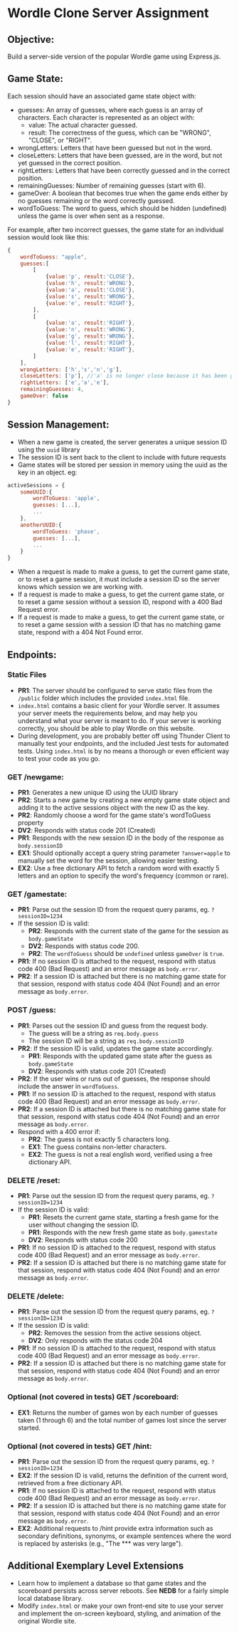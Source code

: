 # Wordle Clone Server Assignment

## Objective: 
Build a server-side version of the popular Wordle game using Express.js.

## Game State:
Each session should have an associated game state object with:
- guesses: An array of guesses, where each guess is an array of characters. Each character is represented as an object with:
    - value: The actual character guessed.
    - result: The correctness of the guess, which can be "WRONG", "CLOSE", or "RIGHT".
- wrongLetters: Letters that have been guessed but not in the word.
- closeLetters: Letters that have been guessed, are in the word, but not yet guessed in the correct position.
- rightLetters: Letters that have been correctly guessed and in the correct position.
- remainingGuesses: Number of remaining guesses (start with 6).
- gameOver: A boolean that becomes true when the game ends either by no guesses remaining or the word correctly guessed.
- wordToGuess: The word to guess, which should be hidden (undefined) unless the game is over when sent as a response.

For example, after two incorrect guesses, the game state for an individual session would look like this:
```js
{
    wordToGuess: "apple",
    guesses:[
        [
            {value:'p', result:'CLOSE'},
            {value:'h', result:'WRONG'},
            {value:'a', result:'CLOSE'},
            {value:'s', result:'WRONG'},
            {value:'e', result:'RIGHT'},
        ],
        [
            {value:'a', result:'RIGHT'},
            {value:'n', result:'WRONG'},
            {value:'g', result:'WRONG'},
            {value:'l', result:'RIGHT'},
            {value:'e', result:'RIGHT'},
        ]
    ],
    wrongLetters: ['h','s','n','g'],
    closeLetters: ['p'], //'a' is no longer close because it has been guessed in the correct spot
    rightLetters: ['e','a','e'],
    remainingGuesses: 4,
    gameOver: false
}
```
## Session Management:
- When a new game is created, the server generates a unique session ID using the `uuid` library
- The session ID is sent back to the client to include with future requests
- Game states will be stored per session in memory using the uuid as the key in an object. eg:
```js
activeSessions = {
    someUUID:{
        wordToGuess: 'apple',
        guesses: [...],
        ...
    },
    anotherUUID:{
        wordToGuess: 'phase',
        guesses: [...],
        ...
    }
}
```
- When a request is made to make a guess, to get the current game state, or to reset a game session, it must include a session ID so the server knows which session we are working with.
- If a request is made to make a guess, to get the current game state, or to reset a game session without a session ID, respond with a 400 Bad Request error.
- If a request is made to make a guess, to get the current game state, or to reset a game session with a session ID that has no matching game state, respond with a 404 Not Found error.
## Endpoints:
### Static Files
- **PR1**: The server should be configured to serve static files from the `/public` folder which includes the provided `index.html` file.
- `index.html` contains a basic client for your Wordle server. It assumes your server meets the requirements below, and may help you understand what your server is meant to do. If your server is working correctly, you should be able to play Wordle on this website.
- During development, you are probably better off using Thunder Client to manually test your endpoints, and the included Jest tests for automated tests. Using `index.html` is by no means a thorough or even efficient way to test your code as you go.
### GET /newgame:
- **PR1**: Generates a new unique ID using the UUID library
- **PR2**: Starts a new game by creating a new empty game state object and adding it to the active sessions object with the new ID as the key.
- **PR2**: Randomly choose a word for the game state's wordToGuess property
- **DV2**: Responds with status code 201 (Created) 
- **PR1**: Responds with the new session ID in the body of the response as `body.sessionID`
- **EX1**: Should optionally accept a query string parameter `?answer=apple` to manually set the word for the session, allowing easier testing.
- **EX2**: Use a free dictionary API to fetch a random word with exactly 5 letters and an option to specify the word's frequency (common or rare).
### GET /gamestate:
- **PR1**: Parse out the session ID from the request query params, eg. `?sessionID=1234`
- If the session ID is valid:
    - **PR2**: Responds with the current state of the game for the session as `body.gameState`
    - **DV2**: Responds with status code 200.
    - **PR2**: The `wordToGuess` should be `undefined` unless `gameOver` is `true`.
- **PR1**: If no session ID is attached to the request, respond with status code 400 (Bad Request) and an error message as `body.error`.
- **PR2**: If a session ID is attached but there is no matching game state for that session, respond with status code 404 (Not Found) and an error message as `body.error`.
### POST /guess:
- **PR1**: Parses out the session ID and guess from the request body.
    - The guess will be a string as `req.body.guess`
    - The session ID will be a string as `req.body.sessionID`
- **PR2**: If the session ID is valid, updates the game state accordingly.
    - **PR1**: Responds with the updated game state after the guess as `body.gameState`
    - **DV2**: Responds with status code 201 (Created)
- **PR2**: If the user wins or runs out of guesses, the response should include the answer in `wordToGuess`.
- **PR1**: If no session ID is attached to the request, respond with status code 400 (Bad Request) and an error message as `body.error`.
- **PR2**: If a session ID is attached but there is no matching game state for that session, respond with status code 404 (Not Found) and an error message as `body.error`.
- Respond with a 400 error if:
    - **PR2**: The guess is not exactly 5 characters long.
    - **EX1**: The guess contains non-letter characters.
    - **EX2**: The guess is not a real english word, verified using a free dictionary API.
### DELETE /reset:
- **PR1**: Parse out the session ID from the request query params, eg. `?sessionID=1234`
- If the session ID is valid:
    - **PR1**: Resets the current game state, starting a fresh game for the user without changing the session ID.
    - **PR1**: Responds with the new fresh game state as `body.gamestate`
    - **DV2**: Responds with status code 200
- **PR1**: If no session ID is attached to the request, respond with status code 400 (Bad Request) and an error message as `body.error`.
- **PR2**: If a session ID is attached but there is no matching game state for that session, respond with status code 404 (Not Found) and an error message as `body.error`.
### DELETE /delete:
- **PR1**: Parse out the session ID from the request query params, eg. `?sessionID=1234`
- If the session ID is valid:
    - **PR2**: Removes the session from the active sessions object.
    - **DV2**: Only responds with the status code 204
- **PR1**: If no session ID is attached to the request, respond with status code 400 (Bad Request) and an error message as `body.error`.
- **PR2**: If a session ID is attached but there is no matching game state for that session, respond with status code 404 (Not Found) and an error message as `body.error`.
### Optional (not covered in tests) GET /scoreboard:
- **EX1**: Returns the number of games won by each number of guesses taken (1 through 6) and the total number of games lost since the server started.
### Optional (not covered in tests) GET /hint:
- **PR1**: Parse out the session ID from the request query params, eg. `?sessionID=1234`
- **EX2**: If the session ID is valid, returns the definition of the current word, retrieved from a free dictionary API.
- **PR1**: If no session ID is attached to the request, respond with status code 400 (Bad Request) and an error message as `body.error`.
- **PR2**: If a session ID is attached but there is no matching game state for that session, respond with status code 404 (Not Found) and an error message as `body.error`.
- **EX2**: Additional requests to /hint provide extra information such as secondary definitions, synonyms, or example sentences where the word is replaced by asterisks (e.g., "The *** was very large").

## Additional Exemplary Level Extensions
- Learn how to implement a database so that game states and the scoreboard persists across server reboots. See **NEDB** for a fairly simple local database library.
- Modify `index.html` or make your own front-end site to use your server and implement the on-screen keyboard, styling, and animation of the original Wordle site.
